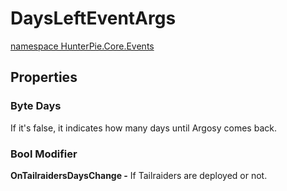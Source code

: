 # DaysLeftEventArgs
<a href="?p=EventArgs/HunterPie.Core.Events.md"><ns>namespace HunterPie.Core.Events</ns></a>

## Properties

### <Type>Byte</Type> Days

If it's false, it indicates how many days until Argosy comes back.<br/>
### <Type>Bool</Type> Modifier

<b>OnTailraidersDaysChange -</b> If Tailraiders are deployed or not.
